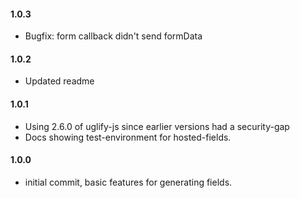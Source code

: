 #### 1.0.3
- Bugfix: form callback didn't send formData

#### 1.0.2
- Updated readme

#### 1.0.1
- Using 2.6.0 of uglify-js since earlier versions had a security-gap
- Docs showing test-environment for hosted-fields.

#### 1.0.0
- initial commit, basic features for generating fields.

